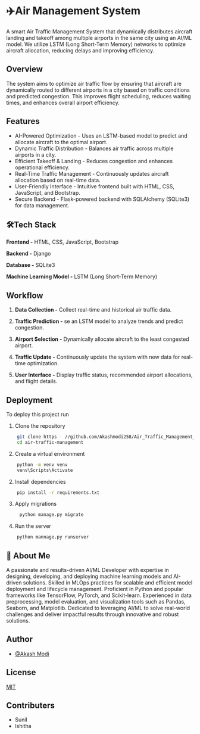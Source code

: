     
# ✈️Air Management System

A smart Air Traffic Management System that dynamically distributes aircraft landing and takeoff among multiple airports in the same city using an AI/ML model. We utilize LSTM (Long Short-Term Memory) networks to optimize aircraft allocation, reducing delays and improving efficiency.

## Overview
The system aims to optimize air traffic flow by ensuring that aircraft are dynamically routed to different airports in a city based on traffic conditions and predicted congestion. This improves flight scheduling, reduces waiting times, and enhances overall airport efficiency.    
## Features

- AI-Powered Optimization -  Uses an LSTM-based model to predict and allocate aircraft to the optimal airport.
- Dynamic Traffic Distribution -  Balances air traffic across multiple airports in a city.
- Efficient Takeoff & Landing -  Reduces congestion and enhances operational efficiency.
- Real-Time Traffic Management -  Continuously updates aircraft allocation based on real-time data.
- User-Friendly Interface -  Intuitive frontend built with HTML, CSS, JavaScript, and Bootstrap.
- Secure Backend -  Flask-powered backend with SQLAlchemy (SQLite3) for data management.


## 🛠️Tech Stack

**Frontend -** HTML, CSS, JavaScript, Bootstrap

**Backend -** Django

**Database -** SQLite3

**Machine Learning Model -** LSTM (Long Short-Term Memory)


## Workflow
1. **Data Collection -** Collect real-time and historical air traffic data.

2. **Traffic Prediction -** se an LSTM model to analyze trends and predict congestion.

3. **Airport Selection -** Dynamically allocate aircraft to the least congested airport.

4. **Traffic Update -** Continuously update the system with new data for real-time optimization.

5. **User Interface -** Display traffic status, recommended airport allocations, and flight details.
## Deployment

To deploy this project run
1.  Clone the repository

```bash
    git clone https - //github.com/Akashmodi258/Air_Traffic_Management_system.git
    cd air-traffic-management 
```
2. Create a virtual environment
```bash
    python -m venv venv
    venv\Scripts\Activate  
```

2.  Install dependencies
```bash
    pip install -r requirements.txt  
```
3. Apply migrations
```bash
     python manage.py migrate
```
4.  Run the server
```bash
    python mannage.py runserver
```



## 🚀 About Me
A passionate and results-driven AI/ML Developer with expertise in designing, developing, and deploying machine learning models and AI-driven solutions. Skilled in MLOps practices for scalable and efficient model deployment and lifecycle management. Proficient in Python and popular frameworks like TensorFlow, PyTorch, and Scikit-learn. Experienced in data preprocessing, model evaluation, and visualization tools such as Pandas, Seaborn, and Matplotlib. Dedicated to leveraging AI/ML to solve real-world challenges and deliver impactful results through innovative and robust solutions.


## Author

- [@Akash Modi](https://www.github.com/Akashmodi258)

## License

[MIT](https://choosealicense.com/licenses/mit/)


## Contributers
- Sunil
- Ishitha
    
